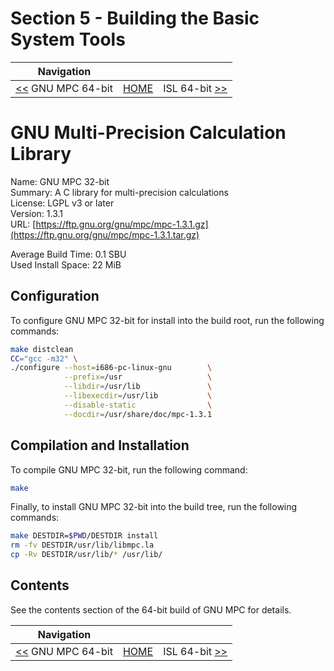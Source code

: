 # Section 5 - Building the Basic System Tools

| Navigation |||
| --- | --- | ---: |
| [<<](./GNUMPC64bit.md) GNU MPC 64-bit | [HOME](../README.md) | ISL 64-bit [>>](./ISL64bit.md) |

# GNU Multi-Precision Calculation Library

Name: GNU MPC 32-bit<br />
Summary: A C library for multi-precision calculations<br />
License: LGPL v3 or later<br />
Version: 1.3.1<br />
URL: [https://ftp.gnu.org/gnu/mpc/mpc-1.3.1.gz](https://ftp.gnu.org/gnu/mpc/mpc-1.3.1.tar.gz)<br />

Average Build Time: 0.1 SBU<br />
Used Install Space: 22 MiB<br />

## Configuration

To configure GNU MPC 32-bit for install into the build root, run the following commands:

```bash
make distclean
CC="gcc -m32" \
./configure --host=i686-pc-linux-gnu        \
            --prefix=/usr                   \
            --libdir=/usr/lib               \
            --libexecdir=/usr/lib           \
            --disable-static                \
            --docdir=/usr/share/doc/mpc-1.3.1
```

## Compilation and Installation

To compile GNU MPC 32-bit, run the following command:

```bash
make
```

Finally, to install GNU MPC 32-bit into the build tree, run the following commands:

```bash
make DESTDIR=$PWD/DESTDIR install
rm -fv DESTDIR/usr/lib/libmpc.la
cp -Rv DESTDIR/usr/lib/* /usr/lib/
```

## Contents

See the contents section of the 64-bit build of GNU MPC for details.

| Navigation |||
| --- | --- | ---: |
| [<<](./GNUMPC64bit.md) GNU MPC 64-bit | [HOME](../README.md) | ISL 64-bit [>>](./ISL64bit.md) |
